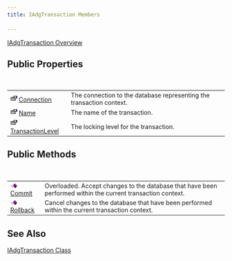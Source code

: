 ```yaml
---
title: IAdgTransaction Members

---
```


[IAdgTransaction Overview](iadg-transaction-class.html) 
## Public Properties

<br />


|      |      |
| ---- | ---- |
| <img alt="public property" src="images/property.bmp" style="WIDTH:16px; HEIGHT:16px" width="16" height="16" border="0" /> [ Connection](iadg-transaction-class-connection-property.html) | The connection to the database representing the transaction context. |
| <img alt="public property" src="images/property.bmp" style="WIDTH:16px; HEIGHT:16px" width="16" height="16" border="0" /> [ Name](iadg-transaction-class-name-property.html) | The name of the transaction. |
| <img alt="public property" src="images/property.bmp" style="WIDTH:16px; HEIGHT:16px" width="16" height="16" border="0" /> [ TransactionLevel](iadg-transaction-class-transaction-level-property.html) | The locking level for the transaction. |



## Public Methods

<br />


|      |      |
| ---- | ---- |
| <img alt="public property" src="images/public-method.gif" x-maintain-ratio="TRUE" width="15" height="11" border="0" /> [ Commit](iadg-transaction-class-commit-methods.html) | Overloaded. Accept changes to the database that have been performed within the current transaction context. |
| <img alt="public property" src="images/public-method.gif" x-maintain-ratio="TRUE" width="15" height="11" border="0" /> [ Rollback](iadg-transaction-class-rollback-method.html) | Cancel changes to the database that have been performed within the current transaction context. |



## See Also


[IAdgTransaction Class](iadg-transaction-class.html)

